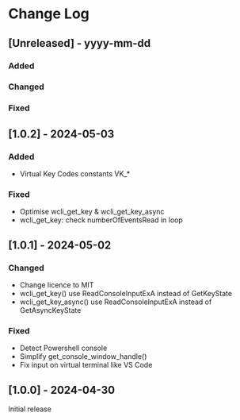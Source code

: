 # Change Log

## [Unreleased] - yyyy-mm-dd

### Added

### Changed

### Fixed


## [1.0.2] - 2024-05-03

### Added
- Virtual Key Codes constants VK_*

### Fixed
- Optimise wcli_get_key & wcli_get_key_async
- wcli_get_key: check numberOfEventsRead in loop


## [1.0.1] - 2024-05-02

### Changed
- Change licence to MIT
- wcli_get_key() use ReadConsoleInputExA instead of GetKeyState
- wcli_get_key_async() use ReadConsoleInputExA instead of GetAsyncKeyState

### Fixed
- Detect Powershell console
- Simplify get_console_window_handle()
- Fix input on virtual terminal like VS Code

## [1.0.0] - 2024-04-30

Initial release



